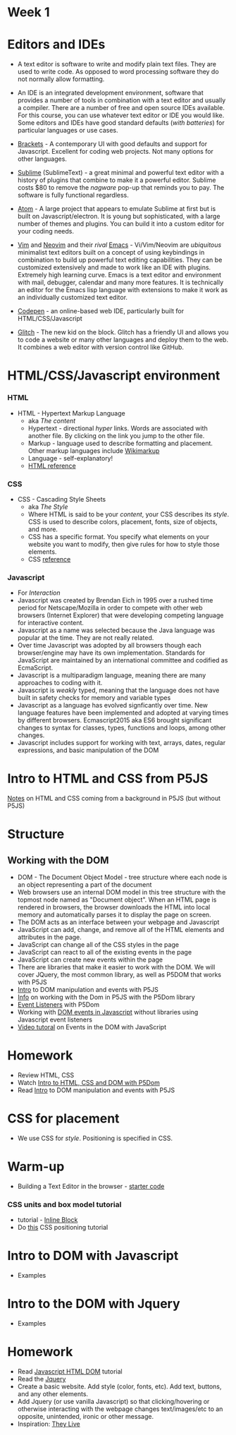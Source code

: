 # Week 1

# Editors and IDEs

* A text editor is software to write and modify plain text files. They are used to write code. As opposed to word processing software they do not normally allow formatting.

* An IDE is an integrated development environment, software that provides a number of tools in combination with a text editor and usually a compiler. There are a number of free and open source IDEs available. For this course, you can use whatever text editor or IDE you would like. Some editors and IDEs have good standard defaults (*with batteries*) for particular languages or use cases.

* [Brackets](http://brackets.io) - A contemporary UI with good defaults and support for Javascript. Excellent for coding web projects. Not many options for other languages.

* [Sublime](https://www.sublimetext.com/) (SublimeText) - a great minimal and powerful text editor with a history of plugins that combine to make it a powerful editor. Sublime costs $80 to remove the *nagware* pop-up that reminds you to pay. The software is fully functional regardless.

* [Atom](https://atom.io/) - A large project that appears to emulate Sublime at first but is built on Javascript/electron. It is young but sophisticated, with a large number of themes and plugins. You can build it into a custom editor for your coding needs.

* [Vim](http://www.vim.org/) and [Neovim](https://neovim.io/) and their *rival* [Emacs](https://www.gnu.org/software/emacs/) - Vi/Vim/Neovim are *ubiquitous* minimalist text editors built on a concept of using keybindings in combination to build up powerful text editing capabilities. They can be customized extensively and made to work like an IDE with plugins. Extremely high learning curve. Emacs is a text editor and environment with mail, debugger, calendar and many more features. It is technically an editor for the Emacs lisp language with extensions to make it work as an individually customized text editor.

* [Codepen](https://codepen.io/) - an online-based web IDE, particularly built for HTML/CSS/Javascript

* [Glitch](https://glitch.com/) - The new kid on the block. Glitch has a friendly UI and allows you to code a website or many other languages and deploy them to the web. It combines a web editor with version control like GitHub.

# HTML/CSS/Javascript environment

### HTML

* HTML - Hypertext Markup Language
  * aka *The content*
  * Hypertext - directional *hyper* links. Words are associated with another file. By clicking on the link you jump to the other file.
  * Markup - language used to describe formatting and placement. Other markup languages include [Wikimarkup](https://en.wikipedia.org/wiki/Wiki#Editing)
  * Language - self-explanatory!
  * [HTML reference](https://developer.mozilla.org/en-US/docs/Web/HTML/Element)

### CSS

* CSS - Cascading Style Sheets
  * aka *The Style*
  * Where HTML is said to be your *content*, your CSS describes its *style*. CSS is used to describe colors, placement, fonts, size of objects, and more.
  * CSS has a specific format. You specify what elements on your website you want to modify, then give rules for how to style those elements.
  * CSS [reference](http://cssreference.io/)

### Javascript
  * For *Interaction*
  * Javascript was created by Brendan Eich in 1995 over a rushed time period for Netscape/Mozilla in order to compete with other web browsers (Internet Explorer) that were developing competing language for interactive content.
  * Javascript as a name was selected because the Java language was popular at the time. They are not really related.
  * Over time Javascript was adopted by all browsers though each browser/engine may have its own implementation. Standards for JavaScript are maintained by an international committee and codified as EcmaScript.
  * Javascript is a multiparadigm language, meaning there are many approaches to coding with it.
  * Javascript is *weakly* typed, meaning that the language does not have built in safety checks for memory and variable types
  * Javascript as a language has evolved signficantly over time. New language features have been implemented and adopted at varying times by different browsers. Ecmascript2015 aka ES6 brought significant changes to syntax for classes, types, functions and loops, among other changes.
  * Javascript includes support for working with text, arrays, dates, regular expressions, and basic manipulation of the DOM

# Intro to HTML and CSS from P5JS

[Notes](https://github.com/processing/p5.js/wiki/Intro-to-HTML-and-CSS) on HTML and CSS coming from a background in P5JS (but without P5JS)

# Structure

## Working with the DOM

* DOM - The Document Object Model - tree structure where each node is an object representing a part of the document
* Web browsers use an internal DOM model in this tree structure with the topmost node named as "Document object". When an HTML page is rendered in browsers, the browser downloads the HTML into local memory and automatically parses it to display the page on screen.
* The DOM acts as an interface between your webpage and Javascript
* JavaScript can add, change, and remove all of the HTML elements and attributes in the page.
* JavaScript can change all of the CSS styles in the page
* JavaScript can react to all of the existing events in the page
* JavaScript can create new events within the page
* There are libraries that make it easier to work with the DOM. We will cover JQuery, the most common library, as well as P5DOM that works with P5JS
* [Intro](https://github.com/processing/p5.js/wiki/Intro-to-DOM-manipulation-and-events) to DOM manipulation and events with P5JS
* [Info](https://github.com/processing/p5.js/wiki/Beyond-the-canvas) on working with the Dom in P5JS with the P5Dom library
* [Event Listeners](https://github.com/processing/p5.js/wiki/Beyond-the-canvas#element-specific-listeners) with P5Dom
* Working with [DOM events in Javascript](https://www.smashingmagazine.com/2013/11/an-introduction-to-dom-events/) without libraries using Javascript event listeners
* [Video tutoral](https://javascriptforwp.com/intro-to-events/) on Events in the DOM with JavaScript

# Homework
  * Review HTML, CSS
  * Watch [Intro to HTML, CSS and DOM with P5Dom](https://www.youtube.com/playlist?list=PLRqwX-V7Uu6bI1SlcCRfLH79HZrFAtBvX)
  * Read [Intro](https://github.com/processing/p5.js/wiki/Intro-to-DOM-manipulation-and-events) to DOM manipulation and events with P5JS

# CSS for placement

* We use CSS for *style*. Positioning is specified in CSS.

# Warm-up
* Building a Text Editor in the browser - [starter code](https://gist.github.com/lee2sman/0c3fe0e05ed6f340102a6899ea04221e)

### CSS units and box model tutorial
* tutorial - [Inline Block](http://dustwell.com/div-span-inline-block.html)
* Do [this](http://www.barelyfitz.com/screencast/html-training/css/positioning/) CSS positioning tutorial

# Intro to DOM with Javascript
* Examples

# Intro to the DOM with Jquery  
* Examples

# Homework

* Read [Javascript HTML DOM](https://www.w3schools.com/js/js_htmldom.asp) tutorial
* Read the [Jquery](https://www.w3schools.com/jquery/)
* Create a basic website. Add style (color, fonts, etc). Add text, buttons, and any other elements.
* Add Jquery (or use vanilla Javascript) so that clicking/hovering or otherwise interacting with the webpage changes text/images/etc to an opposite, unintended, ironic or other message.
* Inspiration: [They Live](https://www.youtube.com/watch?v=JI8AMRbqY6w)
